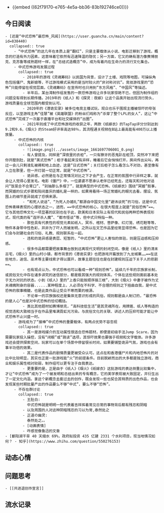 - {{embed ((62f79170-e765-4e5a-bb36-83b192746ce0))}}
## 今日阅读
	- [还是“中式恐怖”最恐怖_风闻](https://user.guancha.cn/main/content?id=838440)
	  collapsed:: true
		- “中式恐怖”的这几年在本质上是“翻红”，只是主要载体从小说、电影迁移到了游戏，概念的打造有外力因素，这意味着它依然有迅速降温的隐忧；另一方面，它又的确有潜力像赛博朋克、克苏鲁等成熟题材一样，在“总结式造概念”中，成为有着内在生命力的流行文化集合。
		- 中式恐怖游戏发展过程
		  collapsed:: true
			- 2018年的游戏《灵魂筹码》以民国为背景，设计了土楼、戏院等地图，可操纵角色包括僵尸、鬼新娘等，不过游戏模式采用的是当时较火的“非对称对抗”。竞技游戏里的“恐怖”只能停留在视觉层面，《灵魂筹码》在宣传时也只用到“东方风格”、“中国风”等描述。
			- 半年后，某台湾制作组发售的一款恐怖游戏让许多玩家惊艳不已，但因为制作组的问题没有得到长期传播。2019年的《纸人》和《探灵：夜嫁》让这个品类开始出现流行势头，游戏质量在全球范围内都受到认可。
			- 2020年的《港诡实录》被多位电竞主播试玩，观众也乐于围观主播被惊吓的夸张反应，以至游戏主角“佳慧”被《英雄联盟》的粉丝们戏称为“杀穿了整个LPL的女人”，这让“中式恐怖”完成了一次基于直播平台和社交媒体的“出圈”。
			- 2021年则成了中式恐怖游戏的收获之年，两款《纸嫁衣》的TapTap评分分别达到9.2和9.6，《烟火》的Steam好评率高达98％，其流程通关视频在B站上最高能有400万以上播放量。
		- 中式恐怖的内核
		  collapsed:: true
			- ![image.png](../assets/image_1661697706001_0.png)
			- 有人曾提及，同样是“深夜里的衣柜”，一只有獠牙的恶鬼趴在柜顶，突然冲下来把你开膛剖肚，就是“美式恐怖”；柜子看起来没有异样，睡着后它会悄悄打开，房间传出尖叫，再过一会儿只剩凌乱被褥和地上血迹，这是“日式恐怖”；关灯后柜子怎么看怎么不对劲，甚至像有人立在那里，但一开灯就一切正常，就是“中式恐怖”。
			- 诡异感，必然是在与正常情况对比之下才会产生，在正常的氛围中行异样之事，就会让人觉得心里发毛。电影《僵尸》中，一位婆婆不愿承认老伴已经死去，还每天和对他对话问“饭菜合不合胃口”、“别抽那么多烟了”，就是典型的中式恐怖。《纸嫁衣》围绕“冥婚”叙事，而冥婚的仪式步骤和阳间喜庆的婚礼是一样的，如果用看待一场正常婚礼的眼光去看，摆设、氛围上的细节差异就成了恐惧来源。
			- “和死人说话”、“为死人办婚礼”都源自中国文化里“避讳谈死”的习俗，这是中式恐怖青睐表现的心理状态之一，进而，==中式恐怖的核心，在很大程度上就是“民俗恐怖”==。它与其他恐怖文化一项显著的区别也在于此，欧美和日本实际上有现代和民俗两种恐怖表现形式，现代类的有“连环杀人魔”、“都市怪谈”等，但中式只特指一种。
			- 那些具有代表性的视觉元素如纸人、冥币、棺材、菩萨像、红灯笼、绣花鞋等等，物件本身带中性色彩，并非为了吓人而被发明，之所以在文艺作品里经常显得恐怖，也是因为它们会与封建社会的习俗、礼教、规则联系在一起。
			- 违和的诡异感是表层、短暂的，“中式恐怖”更让人害怕的体验，则是压迫感和压抑感。
			- 很多作品都需要把故事舞台放到远离现代文明的封闭空间，像是《纸人》里的清末古宅，《烟火》里的山村小镇，都市背景的《港诡实录》也把游戏开篇放到了九龙城寨……==在这些地方，迷信、巫术等主要线索才得以展开，故事主题往往也是在封建规则压迫下关于人的悲剧==。
			- 也有观点认为，中式恐怖也可以看成一种“规则恐怖”。延续几千年的宗族家长制，或民俗文化中存在诸多讲究的迷信部分，都是极其强大的规则体系，个体在这些规则面前基本处于无力对抗的状态。小到《纸人》里的“上香只能按顺序插三根”，大到《烟火》中妻子被作为丈夫魂魄附身的容器......某种程度上，人必须在不科学、不合理的规则之下扭曲自我，是中式恐怖的叙事精髓，也是此类作品让受众不寒而栗的根源。
			- 不论单一的宗族强权还是集体无意识形成的风俗，规则都是由人制订的，“最恐怖的是人心”也是对中式恐怖的恰切概括。
			- 类比其他题材如赛博朋克，“高科技低生活”是其灵魂所在，用牌匾、纸人等构造的视觉违和大致相当于在作品里堆满霓虹光污染。与民俗文化的关联、讲述人的压抑可能才能让中式恐怖不止兴盛一时。
		- 游戏成为了“接棒”中式恐怖的重要载体，有两点优势不容忽视
		  collapsed:: true
			- 其一是游戏媒介的互动属性很适合恐怖题材，即便是初级手法Jump Scare，因为需要玩家投入操控，没有“闭眼”或“跳读”选项，其惊吓效果也要强于视频和文字载体。许多游戏还会提供探索空间，玩家可以在单个场景中停留很长时间，如果要铺垫诡异气氛，游戏也会有事半功倍的效果。
			- 其二是代表作品的剧情质量更被受众认可。这点在和香港僵尸片和内地恐怖片的对比中比较明显，其实也正是一批游戏能“火”的前提条件。目前脱颖而出的大多都是独立游戏，商业和娱乐属性相对较弱，制作组可以更专注于自我表达。
			- 更重要的是，正是由于《纸人》《烟火》《纸嫁衣》这批游戏的表达侧重比较集中，才让“中式恐怖”成为了一个被发明和总结出来的专有概念，它的美学表现被大致固定，并衍生出了一定文化内涵。拿这个新概念去套过去的创作，既会发现一些也契合其特质的出色作品，也会发现某些时期批量产出的作品要么不够“中式”，要么不够“恐怖”。
		- 不存在群讨论
		  collapsed:: true
			- 王肚白:
			  中式恐怖就是明明一些代表着吉祥挥着常见日常的事物背后都有残忍和阴暗
			- 以及周围的人对这种阴暗残忍的习以为常,泰然处之
			- 正道の幽灵:
			  泰然处之。。
			- [动画表情]
			- 咋感觉像鲁迅的文章
	- [鄱阳湖干旱 40 天缩水 69%，政府拟投资 435 亿建 2331 个水利项目，现当地情况如何？ - 知乎](https://www.zhihu.com/question/550276153)
## 动态心情
## 问题思考
	- [[共进退创作宣言]]
## 流水记录